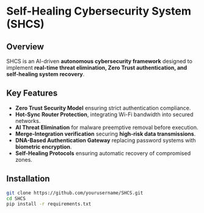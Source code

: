 # Self-Healing Cybersecurity System (SHCS)

## Overview
SHCS is an AI-driven **autonomous cybersecurity framework** designed to implement **real-time threat elimination, Zero Trust authentication, and self-healing system recovery**.

## Key Features
- **Zero Trust Security Model** ensuring strict authentication compliance.
- **Hot-Sync Router Protection**, integrating Wi-Fi bandwidth into secured networks.
- **AI Threat Elimination** for malware preemptive removal before execution.
- **Merge-Integration verification** securing **high-risk data transmissions**.
- **DNA-Based Authentication Gateway** replacing password systems with **biometric encryption**.
- **Self-Healing Protocols** ensuring automatic recovery of compromised zones.

## Installation
```bash
git clone https://github.com/yourusername/SHCS.git
cd SHCS
pip install -r requirements.txt
